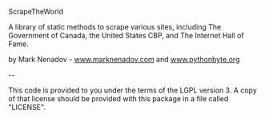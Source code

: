 ScrapeTheWorld

A library of static methods to scrape various sites, including
The Government of Canada, the United States CBP, and The Internet
Hall of Fame.

by Mark Nenadov - www.marknenadov.com and www.pythonbyte.org

--

This code is provided to you under the terms of the LGPL version 3.
A copy of that license should be provided with this package in a file
called "LICENSE".
